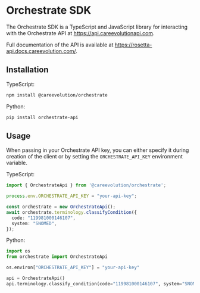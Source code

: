 # Orchestrate SDK

The Orchestrate SDK is a TypeScript and JavaScript library for interacting with the Orchestrate API at <https://api.careevolutionapi.com>.

Full documentation of the API is available at <https://rosetta-api.docs.careevolution.com/>.

## Installation

TypeScript:

```bash
npm install @careevolution/orchestrate
```

Python:

```bash
pip install orchestrate-api
```

## Usage

When passing in your Orchestrate API key, you can either specify it during creation of the client or by setting the `ORCHESTRATE_API_KEY` environment variable.

TypeScript:

```typescript
import { OrchestrateApi } from '@careevolution/orchestrate';

process.env.ORCHESTRATE_API_KEY = "your-api-key";

const orchestrate = new OrchestrateApi();
await orchestrate.terminology.classifyCondition({
  code: "119981000146107",
  system: "SNOMED",
});
```

Python:

```python
import os
from orchestrate import OrchestrateApi

os.environ["ORCHESTRATE_API_KEY"] = "your-api-key"

api = OrchestrateApi()
api.terminology.classify_condition(code="119981000146107", system="SNOMED")
```
